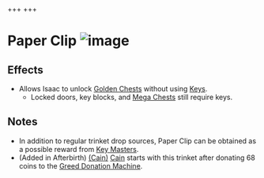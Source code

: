 +++
+++

 # Paper Clip ![image](/image/Paper_Clip.png) 

Effects
---------


* Allows Isaac to unlock [Golden Chests](/wiki/Golden_Chest "Golden Chest") without using [Keys](/wiki/Keys "Keys").
	+ Locked doors, key blocks, and [Mega Chests](/wiki/Mega_Chest "Mega Chest") still require keys.


Notes
-------


* In addition to regular trinket drop sources, Paper Clip can be obtained as a possible reward from [Key Masters](/wiki/Key_Master_(Item_Pool) "Key Master (Item Pool)").
* (Added in Afterbirth)  [(Cain)](/wiki/Cain "Cain") [Cain](/wiki/Cain "Cain") starts with this trinket after donating 68 coins to the [Greed Donation Machine](/wiki/Greed_Donation_Machine "Greed Donation Machine").


